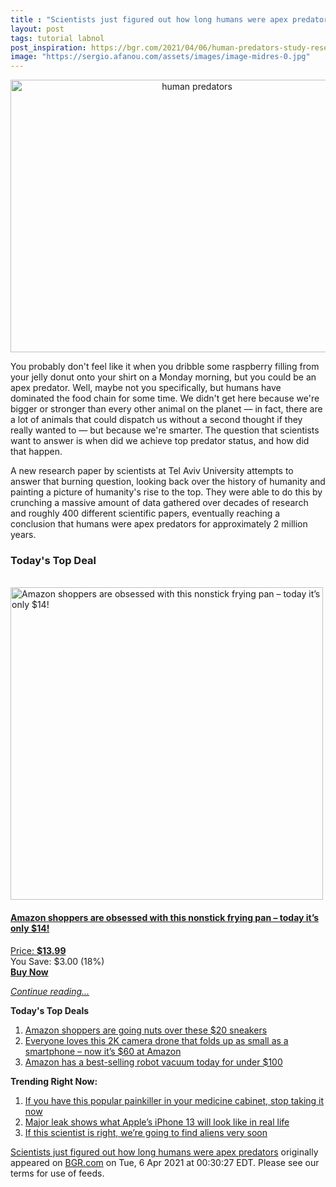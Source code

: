 ```yaml
---
title : "Scientists just figured out how long humans were apex predators"
layout: post
tags: tutorial labnol
post_inspiration: https://bgr.com/2021/04/06/human-predators-study-research/
image: "https://sergio.afanou.com/assets/images/image-midres-0.jpg"
---
```


<center><a href="https://bgr.com/2021/04/06/human-predators-study-research/" class="bgr-rss-featured-image bgr-rss-test-class"><img loading="lazy" width="581" height="436" src="https://bgr.com/wp-content/uploads/2021/04/adobestock_250313661.jpg?quality=70&amp;strip=all&amp;w=581" class="attachment-feed_normal size-feed_normal wp-post-image" alt="human predators" loading="lazy" srcset="https://bgr.com/wp-content/uploads/2021/04/adobestock_250313661.jpg 1200w, https://bgr.com/wp-content/uploads/2021/04/adobestock_250313661.jpg?resize=150,113 150w, https://bgr.com/wp-content/uploads/2021/04/adobestock_250313661.jpg?resize=300,225 300w, https://bgr.com/wp-content/uploads/2021/04/adobestock_250313661.jpg?resize=768,576 768w, https://bgr.com/wp-content/uploads/2021/04/adobestock_250313661.jpg?resize=1024,768 1024w, https://bgr.com/wp-content/uploads/2021/04/adobestock_250313661.jpg?resize=581,436 581w, https://bgr.com/wp-content/uploads/2021/04/adobestock_250313661.jpg?resize=664,498 664w, https://bgr.com/wp-content/uploads/2021/04/adobestock_250313661.jpg?resize=782,587 782w, https://bgr.com/wp-content/uploads/2021/04/adobestock_250313661.jpg?resize=827,620 827w, https://bgr.com/wp-content/uploads/2021/04/adobestock_250313661.jpg?resize=120,90 120w, https://bgr.com/wp-content/uploads/2021/04/adobestock_250313661.jpg?resize=800,600 800w" sizes="(max-width: 581px) 100vw, 581px" title="human predators" /></a></center><p>You probably don't feel like it when you dribble some raspberry filling from your jelly donut onto your shirt on a Monday morning, but you could be an apex predator. Well, maybe not you specifically, but humans have dominated the food chain for some time. We didn't get here because we're bigger or stronger than every other animal on the planet &mdash; in fact, there are a lot of animals that could dispatch us without a second thought if they really wanted to &mdash; but because we're smarter. The question that scientists want to answer is when did we achieve top predator status, and how did that happen.</p>
<p>A new research paper by scientists at Tel Aviv University attempts to answer that burning question, looking back over the history of humanity and painting a picture of humanity's rise to the top. They were able to do this by crunching a massive amount of data gathered over decades of research and roughly 400 different scientific papers, eventually reaching a conclusion that humans were apex predators for approximately 2 million years.</p>
<h3>Today's Top Deal</h3>
<p><a href="https://www.amazon.com/Carote-Stone-Derived-Non-Stick-Switzerland-Including/dp/B0732NXYNS?tag=b0c55topdeals-20"><br><img height="500px" width="500px" src="https://m.media-amazon.com/images/I/41WpDGJAThL.jpg" alt="Amazon shoppers are obsessed with this nonstick frying pan &ndash; today it&rsquo;s only $14!"><br></a></p>
<h4><a href="https://www.amazon.com/Carote-Stone-Derived-Non-Stick-Switzerland-Including/dp/B0732NXYNS?tag=b0c55rss-20">Amazon shoppers are obsessed with this nonstick frying pan &ndash; today it&rsquo;s only $14!</a></h4>
<p><a href="https://www.amazon.com/Carote-Stone-Derived-Non-Stick-Switzerland-Including/dp/B0732NXYNS?tag=b0c55rss-20">Price: <strong>$13.99</strong></a><br><span>You Save: $3.00 (18%)</span><br><strong><a href="https://www.amazon.com/Carote-Stone-Derived-Non-Stick-Switzerland-Including/dp/B0732NXYNS?tag=b0c55rss-20">Buy Now</a></strong></p>
<p><a href="https://bgr.com/2021/04/06/human-predators-study-research/" class="more-link"><em>Continue reading...</em></a></p>

<p><strong>Today's Top Deals</strong></p>
<ol>
<li><a href="https://bgr.com/2021/04/05/amazon-shoppers-are-going-nuts-over-these-20-sneakers/?utm_source=rss&#038;utm_campaign=topdeals">Amazon shoppers are going nuts over these $20 sneakers</a></li>
<li><a href="https://bgr.com/2021/04/05/drone-with-camera-amazon-best-deal-april-2021-potensic-elfin/?utm_source=rss&#038;utm_campaign=topdeals">Everyone loves this 2K camera drone that folds up as small as a smartphone &#8211; now it&#8217;s $60 at Amazon</a></li>
<li><a href="https://bgr.com/2021/04/05/best-robot-vacuum-deals-on-amazon-april-2021/?utm_source=rss&#038;utm_campaign=topdeals">Amazon has a best-selling robot vacuum today for under $100</a></li>
</ol>

<p><strong>Trending Right Now:</strong></p>
<ol>
<li><a href="https://bgr.com/2021/04/05/drug-recall-acetaminophen-tablets/">If you have this popular painkiller in your medicine cabinet, stop taking it now</a></li>
<li><a href="https://bgr.com/2021/04/05/iphone-13-pro-release-notch-smaller-design-mockup/">Major leak shows what Apple&#8217;s iPhone 13 will look like in real life</a></li>
<li><a href="https://bgr.com/2021/04/05/alien-life-discovery-james-webb/">If this scientist is right, we’re going to find aliens very soon</a></li>
</ol>
<p><a href="https://bgr.com/2021/04/06/human-predators-study-research/">Scientists just figured out how long humans were apex predators</a> originally appeared on <a href="http://bgr.com">BGR.com</a> on Tue, 6 Apr 2021 at 00:30:27 EDT. Please see our terms for use of feeds.</p>